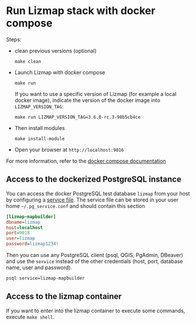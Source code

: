 # Run Lizmap stack with docker compose

Steps:

- clean previous versions (optional)
  ```
  make clean
  ```
- Launch Lizmap with docker compose
  ```
  make run
  ```
  If you want to use a specific version of Lizmap (for example a local docker image),
  indicate the version of the docker image into `LIZMAP_VERSION_TAG`:
  ```
  make run LIZMAP_VERSION_TAG=3.6.0-rc.3-98b5cb4ce
  ```
- Then install modules
  ```
  make install-module
  ```

- Open your browser at `http://localhost:9016`

For more information, refer to the [docker compose documentation](https://docs.docker.com/compose/)

## Access to the dockerized PostgreSQL instance

You can access the docker PostgreSQL test database `lizmap` from your host by configuring a
[service file](https://docs.qgis.org/latest/en/docs/user_manual/managing_data_source/opening_data.html#postgresql-service-connection-file).
The service file can be stored in your user home `~/.pg_service.conf` and should contain this section

```ini
[lizmap-mapbuilder]
dbname=lizmap
host=localhost
port=9018
user=lizmap
password=lizmap1234!
```

Then you can use any PostgreSQL client (psql, QGIS, PgAdmin, DBeaver) and use the `service`
instead of the other credentials (host, port, database name, user and password).

```bash
psql service=lizmap-mapbuilder
```

## Access to the lizmap container

If you want to enter into the lizmap container to execute some commands, 
execute `make shell`.
